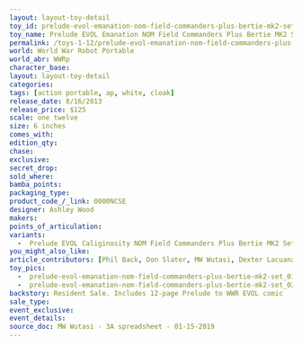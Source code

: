 ```yaml
---
layout: layout-toy-detail 
toy_id: prelude-evol-emanation-nom-field-commanders-plus-bertie-mk2-set
toy_name: Prelude EVOL Emanation NOM Field Commanders Plus Bertie MK2 Set
permalink: /toys-1-12/prelude-evol-emanation-nom-field-commanders-plus-bertie-mk2-set.html
world: World War Robot Portable
world_abr: WWRp
character_base: 
layout: layout-toy-detail
categories: 
tags: [action portable, ap, white, cloak]
release_date: 8/16/2013
release_price: $125 
scale: one twelve
size: 6 inches
comes_with: 
edition_qty: 
chase: 
exclusive: 
secret_drop: 
sold_where: 
bamba_points: 
packaging_type: 
product_code_/_link: 0000NCSE
designer: Ashley Wood
makers: 
points_of_articulation: 
variants: 
  -  Prelude EVOL Caliginosity NOM Field Commanders Plus Bertie MK2 Set
you_might_also_like: 
article_contributors: [Phil Back, Don Slater, MW Wutasi, Dexter Lacuanan]
toy_pics: 
  -  prelude-evol-emanation-nom-field-commanders-plus-bertie-mk2-set_01-12_3a-toys_by-dexter-lacuanan-via_instagram.jpg
  -  prelude-evol-emanation-nom-field-commanders-plus-bertie-mk2-set_02-12_3a-toys_by-dexter-lacuanan-via_instagram.jpg
backstory: Resident Sale. Includes 12-page Prelude to WWR EVOL comic
sale_type: 
event_exclusive: 
event_details: 
source_doc: MW Wutasi - 3A spreadsheet - 01-15-2019
---
```

